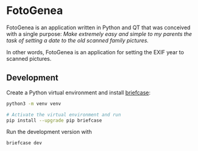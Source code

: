 # FotoGenea

FotoGenea is an application written in Python and QT that was conceived with a single purpose: _Make extremely easy and simple to my parents the task of setting a date to the old scanned family pictures._

In other words, FotoGenea is an application for setting the EXIF year to scanned pictures.

## Development

Create a Python virtual environment and install [briefcase](https://beeware.org/project/projects/tools/briefcase/):

```bash
python3 -m venv venv

# Activate the virtual environment and run
pip install --upgrade pip briefcase
```

Run the development version with

```bash
briefcase dev
```
